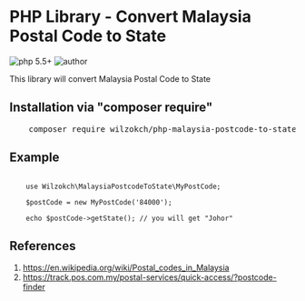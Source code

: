 PHP Library - Convert Malaysia Postal Code to State
=========================

 ![php 5.5+](https://img.shields.io/badge/php-5.5+-brightgreen.svg?style=flat&logo=php&labelColor=777BB4&logoColor=white&color=lightgrey) ![author](https://img.shields.io/badge/author-kch-brightgreen.svg?style=flat&logo=bitbucket&color=lightgrey)

This library will convert Malaysia Postal Code to State

Installation via "composer require"
--------
<pre>
    composer require wilzokch/php-malaysia-postcode-to-state
</pre>

Example
--------
<pre><code>
    use Wilzokch\MalaysiaPostcodeToState\MyPostCode;
    
    $postCode = new MyPostCode('84000');
    
    echo $postCode->getState(); // you will get "Johor" 
</code></pre>

References
--------
1. https://en.wikipedia.org/wiki/Postal_codes_in_Malaysia
2. https://track.pos.com.my/postal-services/quick-access/?postcode-finder
